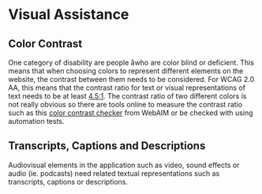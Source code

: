 # Visual Assistance

## Color Contrast

One category of disability are people åwho are color blind or deficient. This means that when choosing colors to represent different elements on the website, the contrast between them needs to be considered. For WCAG 2.0 AA, this means that the contrast ratio for text or visual representations of text needs to be at least [4.5:1](https://www.w3.org/TR/WCAG20/#visual-audio-contrast-contrast). The contrast ratio of two different colors is not really obvious so there are tools online to measure the contrast ratio such as this [color contrast checker](http://webaim.org/resources/contrastchecker/) from WebAIM or be checked with using automation tests.

## Transcripts, Captions and Descriptions

Audiovisual elements in the application such as video, sound effects or audio (ie. podcasts) need related textual representations such as transcripts, captions or descriptions.
